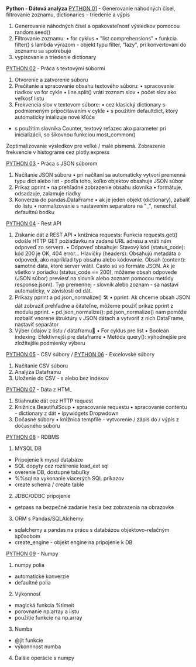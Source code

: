**Python - Dátová analýza**
[PYTHON 01](https://github.com/danakozakova/dana-python/blob/main/PYTH01-Random_Filtering_Dictionary.ipynb) - Generovanie náhodných čísel, filtrovanie zoznamu, dictionaries – triedenie a výpis 
1.	Generovanie náhodných čísel a opakovateľnosť výsledkov pomocou random.seed()
2.	Filtrovanie zoznamu: 
•	for cyklus 
•	"list comprehensions"
•	funkcia filter() s lambda výrazom -	objekt typu filter, "lazy", pri konvertovaní do zoznamu sa spotrebuje
3.	vypisovanie a triedenie dictionary

[PYTHON 02](https://github.com/danakozakova/Python/blob/main/PYTH02-Text-files.ipynb) - Práca s textovými súbormi
1. Otvorenie a zatvorenie súboru
2. Prečítanie a spracovanie obsahu textového súboru:
• spracovanie riadkov vo for cykle
• line.split() vráti zoznam slov
• počet slov ako veľkosť listu
3. Frekvencia slov v textovom súbore:
• cez klasický dictionary s podmieneným pripočítavaním v cykle
• s použitím defaultdict, ktorý automaticky inializuje nové kľúče
- s použitím slovníka Counter, textový reťazec ako parameter pri inicializácii, so šikovnou funkciou most_common()

Zoptimalizovanie výsledkov pre veľké / malé písmená.
Zobrazenie frekvencie v histograme cez plotly.express

[PYTHON 03](https://github.com/danakozakova/Python/blob/main/PYTH03-JSON_file.ipynb) - Práca s JSON súborom
1. Načítanie JSON súboru
•  pri načítaní sa automaticky vytvorí premenná typu dict alebo list - podľa toho, koľko objektov obsahuje JSON súbor
2. Príkaz pprint
• na prehľadné zobrazenie obsahu slovníka
• formátuje, odsadzuje, zalamuje riadky
3. Konverzia do pandas.DataFrame
•  ak je jeden objekt (dictionary), zabaliť do listu
• normalizovanie s nastavením separatora na "_", nenechať defaultnú bodku

[PYTHON 04](https://github.com/danakozakova/Python/blob/main/PYTH04-Rest_API.ipynb) - Rest API
1. Získanie dát z REST API
•  knižnica requests: Funkcia requests.get() odošle HTTP GET požiadavku na zadanú URL adresu a vráti nám odpoveď zo servera.
•  Odpoveď obsahuje:
    Stavový kód (status_code): kód 200 je OK, 404 error...
    Hlavičky (headers): Obsahujú metadáta o odpovedi, ako napríklad typ obsahu alebo kódovanie.
    Obsah (content): samotné dáta, ktoré server vrátil. Často sú vo formáte JSON.
Ak je všetko v poriadku (status_code == 200), môžeme obsah odpovede (JSON súbor) previesť na slovník alebo zoznam pomocou metódy response.json(). Typ premennej - slovník alebo zoznam - sa nastaví automaticky, v závislosti od dát.
2. Príkazy pprint a pd.json_normalize() 🛠️
•  pprint: Ak chceme obsah JSON dát zobraziť prehľadne a čitateľne, môžeme použiť príkaz pprint z modulu pprint.
•  pd.json_normalize(): pd.json_normalize() nám pomôže rozbaliť vnorené štruktúry v JSON dátach a vytvoriť z nich DataFrame, nastaviť separátor
3. Výber údajov z listu / dataframu🎯
•  For cyklus pre list
•  Boolean indexing: Efektívnejší pre dataframe
•  Metóda query(): výhodnejšie pre zložitejšie podmienky výberu

[PYTHON 05](https://github.com/danakozakova/Python/blob/main/PYTH05-CSV_file.ipynb) - CSV súbory / [PYTHON 06](https://github.com/danakozakova/Python/blob/main/PYTH06-XLXS.ipynb) - Excelovské súbory
1. Načítanie CSV súboru
2. Analýza Dataframu
3. Uloženie do CSV - s alebo bez indexov

[PYTHON 07](https://github.com/danakozakova/Python/blob/main/PYTH07-HTML.ipynb) - Dáta z HTML
1. Stiahnutie dát cez HTTP request
2. Knižnica BeautifulSoup
•  spracovanie requestu
•  spracovanie contentu - dictionary z dát
•  ipywidgets Dropwdown
3. Dočasné súbory
•  knižnica tempfile - vytvorenie / zápis do / výpis z dočasného súboru

[PYTHON 08](https://github.com/danakozakova/Python/blob/main/PYTH08-RDBMS.ipynb) - RDBMS
1. MYSQL DB
- Pripojenie k mysql databáze
- SQL dopyty cez rozšírenie load_ext sql
- overenie DB, dostupné tabuľky
- %%sql na vykonanie viacerých SQL príkazov
- create schema / create table
2. JDBC/ODBC pripojenie
-  getpass na bezpečné zadanie hesla bez zobrazenia na obrazovke
3. ORM s Pandas/SQLAlchemy:
- sqlalchemy a pandas na prácu s databázou objektovo-relačným spôsobom
- create_engine - objekt engine na pripojenie k DB

[PYTHON 09](https://github.com/danakozakova/Python/blob/main/PYTH09-Numpy.ipynb) - Numpy
1. numpy polia
- automatické konverzie
- defaultné polia
2. Výkonnosť
- magická funkcia %timeit
- porovnanie np.array a listu
- použitie funkcie na np.array
3. Numba
  - @jit funkcie
  - výkonnnost numba
 4. Ďalšie operácie s numpy
